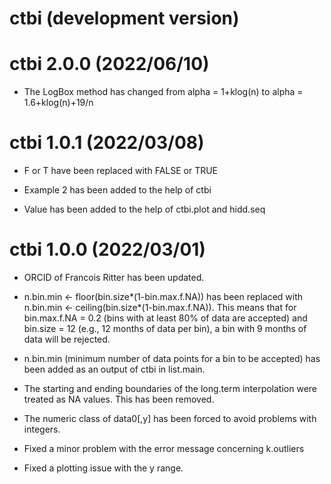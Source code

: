 # ctbi (development version)

# ctbi 2.0.0 (2022/06/10)

* The LogBox method has changed from alpha = 1+klog(n) to alpha = 1.6+klog(n)+19/n

# ctbi 1.0.1 (2022/03/08)

* F or T have been replaced with FALSE or TRUE

* Example 2 has been added to the help of ctbi

* Value has been added to the help of ctbi.plot and hidd.seq

# ctbi 1.0.0 (2022/03/01)

* ORCID of Francois Ritter has been updated.

* n.bin.min <- floor(bin.size\*(1-bin.max.f.NA)) has been replaced with n.bin.min <- ceiling(bin.size\*(1-bin.max.f.NA)). This means that for bin.max.f.NA = 0.2 (bins with at least 80% of data are accepted) and bin.size = 12 (e.g., 12 months of data per bin), a bin with 9 months of data will be rejected.

* n.bin.min (minimum number of data points for a bin to be accepted) has been added as an output of ctbi in list.main.

* The starting and ending boundaries of the long.term interpolation were treated as NA values. This has been removed.

* The numeric class of data0[,y] has been forced to avoid problems with integers.

* Fixed a minor problem with the error message concerning k.outliers

* Fixed a plotting issue with the y range.

